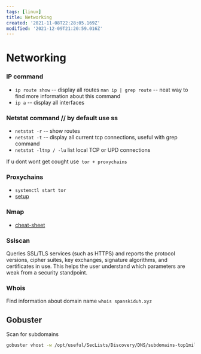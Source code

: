 ```yaml
---
tags: [linux]
title: Networking
created: '2021-11-08T22:28:05.169Z'
modified: '2021-12-09T21:20:59.016Z'
---
```


# Networking

### IP command

- `ip route show` -- display all routes `man ip | grep route` -- neat way to find more information about this command
- `ip a` -- display all interfaces


### Netstat command // by default use ss


- `netstat -r` -- show routes
- `netstat -t` -- display all current tcp connections, useful with grep command
- `netstat -ltnp / -lu` list local TCP or UPD connections

If u dont wont get cought use` tor + proxychains`

### Proxychains
- `systemctl start tor`
- [setup](https://medium.com/cyberxerx/how-to-setup-proxychains-in-kali-linux-by-terminal-618e2039b663)

### Nmap
- [cheat-sheet](https://hackertarget.com/nmap-cheatsheet-a-quick-reference-guide/)

### Sslscan
Queries SSL/TLS services (such as HTTPS) and reports the protocol versions, cipher suites, key exchanges, signature algorithms, and certificates in use.  This helps the user understand which parameters are weak from a security standpoint.

### Whois
Find information about domain name `whois spanskiduh.xyz`

## Gobuster
Scan for subdomains

```bash
gobuster vhost -w /opt/useful/SecLists/Discovery/DNS/subdomains-top1million5000.txt -u http://thetoppers.htb
```

